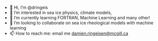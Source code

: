 - 👋 Hi, I’m @dringeis
- 👀 I’m interested in sea ice physics, climate models, 
- 🌱 I’m currently learning FORTRAN, Machine Learning and many other!
- 💞️ I’m looking to collaborate on sea ice rheological models with machine learning 
- 📫 How to reach me: email me damien.ringeisen@mcgill.ca
